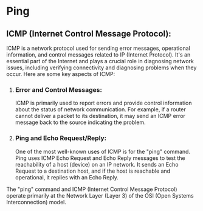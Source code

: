 # Ping

## ICMP (Internet Control Message Protocol):

ICMP is a network protocol used for sending error messages, operational information, and control messages related to IP (Internet Protocol). It's an essential part of the Internet and plays a crucial role in diagnosing network issues, including verifying connectivity and diagnosing problems when they occur. Here are some key aspects of ICMP:

1.  ### Error and Control Messages:

    ICMP is primarily used to report errors and provide control information about the status of network communication. For example, if a router cannot deliver a packet to its destination, it may send an ICMP error message back to the source indicating the problem.

2.  ### Ping and Echo Request/Reply:
    One of the most well-known uses of ICMP is for the "ping" command. Ping uses ICMP Echo Request and Echo Reply messages to test the reachability of a host (device) on an IP network. It sends an Echo Request to a destination host, and if the host is reachable and operational, it replies with an Echo Reply.

The "ping" command and ICMP (Internet Control Message Protocol) operate primarily at the Network Layer (Layer 3) of the OSI (Open Systems Interconnection) model.
